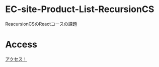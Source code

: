 # EC-site-Product-List-RecursionCS

ReacursionCSのReactコースの課題

# Access

[アクセス！](https://kip2.github.io/EC-site-Product-List-RecursionCS)